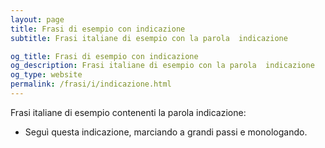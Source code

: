 ```yaml
---
layout: page
title: Frasi di esempio con indicazione 
subtitle: Frasi italiane di esempio con la parola  indicazione

og_title: Frasi di esempio con indicazione 
og_description: Frasi italiane di esempio con la parola  indicazione
og_type: website
permalink: /frasi/i/indicazione.html
---
```


Frasi italiane di esempio contenenti la parola indicazione:


- Seguì questa indicazione, marciando a grandi passi e monologando.
